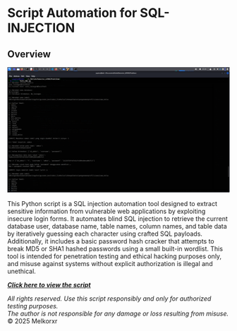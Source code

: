 # Script Automation for SQL-INJECTION

## Overview
![ToolsSQL](img/C-1.png)

This Python script is a SQL injection automation tool designed to extract sensitive information from vulnerable web applications by exploiting insecure login forms. It automates blind SQL injection to retrieve the current database user, database name, table names, column names, and table data by iteratively guessing each character using crafted SQL payloads. Additionally, it includes a basic password hash cracker that attempts to break MD5 or SHA1 hashed passwords using a small built-in wordlist. This tool is intended for penetration testing and ethical hacking purposes only, and misuse against systems without explicit authorization is illegal and unethical.  

[__*Click here to view the script*__](script/Tools_SQL.py)

*All rights reserved. Use this script responsibly and only for authorized testing purposes.*  
*The author is not responsible for any damage or loss resulting from misuse.*  
© 2025 Melkorxr

